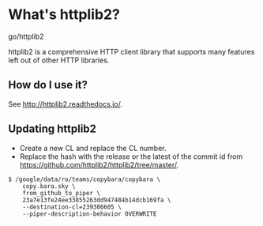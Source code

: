 # What's httplib2?

go/httplib2

httplib2 is a comprehensive HTTP client library that supports many features left
out of other HTTP libraries.

## How do I use it?

See http://httplib2.readthedocs.io/.

## Updating httplib2

*   Create a new CL and replace the CL number.
*   Replace the hash with the release or the latest of the commit id from
    https://github.com/httplib2/httplib2/tree/master/.

```shell
$ /google/data/ro/teams/copybara/copybara \
    copy.bara.sky \
    from_github_to_piper \
    23a7e13fe24ee33855263dd947484b14dcb169fa \
    --destination-cl=239386605 \
    --piper-description-behavior OVERWRITE
```
